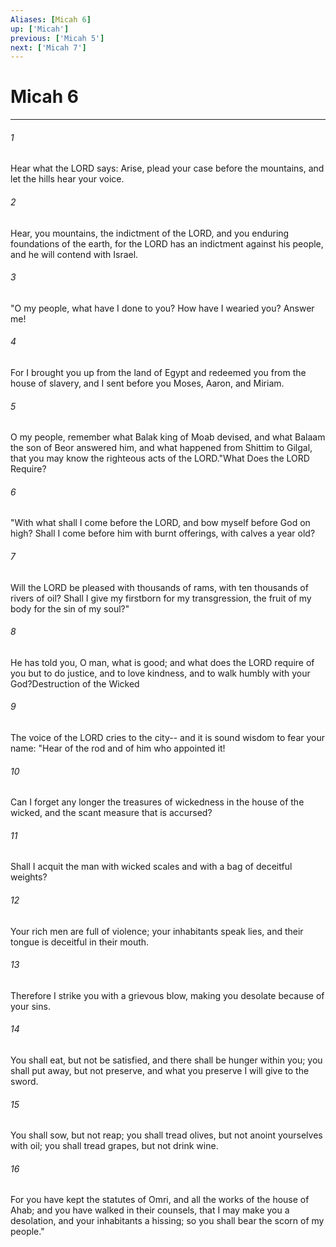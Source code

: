 ```yaml
---
Aliases: [Micah 6]
up: ['Micah']
previous: ['Micah 5']
next: ['Micah 7']
---
```

# Micah 6
***



###### 1 
Hear what the LORD says: Arise, plead your case before the mountains, and let the hills hear your voice. 

###### 2 
Hear, you mountains, the indictment of the LORD, and you enduring foundations of the earth, for the LORD has an indictment against his people, and he will contend with Israel. 

###### 3 
"O my people, what have I done to you? How have I wearied you? Answer me! 

###### 4 
For I brought you up from the land of Egypt and redeemed you from the house of slavery, and I sent before you Moses, Aaron, and Miriam. 

###### 5 
O my people, remember what Balak king of Moab devised, and what Balaam the son of Beor answered him, and what happened from Shittim to Gilgal, that you may know the righteous acts of the LORD."What Does the LORD Require? 

###### 6 
"With what shall I come before the LORD, and bow myself before God on high? Shall I come before him with burnt offerings, with calves a year old? 

###### 7 
Will the LORD be pleased with thousands of rams, with ten thousands of rivers of oil? Shall I give my firstborn for my transgression, the fruit of my body for the sin of my soul?" 

###### 8 
He has told you, O man, what is good; and what does the LORD require of you but to do justice, and to love kindness, and to walk humbly with your God?Destruction of the Wicked 

###### 9 
The voice of the LORD cries to the city-- and it is sound wisdom to fear your name: "Hear of the rod and of him who appointed it! 

###### 10 
Can I forget any longer the treasures of wickedness in the house of the wicked, and the scant measure that is accursed? 

###### 11 
Shall I acquit the man with wicked scales and with a bag of deceitful weights? 

###### 12 
Your rich men are full of violence; your inhabitants speak lies, and their tongue is deceitful in their mouth. 

###### 13 
Therefore I strike you with a grievous blow, making you desolate because of your sins. 

###### 14 
You shall eat, but not be satisfied, and there shall be hunger within you; you shall put away, but not preserve, and what you preserve I will give to the sword. 

###### 15 
You shall sow, but not reap; you shall tread olives, but not anoint yourselves with oil; you shall tread grapes, but not drink wine. 

###### 16 
For you have kept the statutes of Omri, and all the works of the house of Ahab; and you have walked in their counsels, that I may make you a desolation, and your inhabitants a hissing; so you shall bear the scorn of my people."
